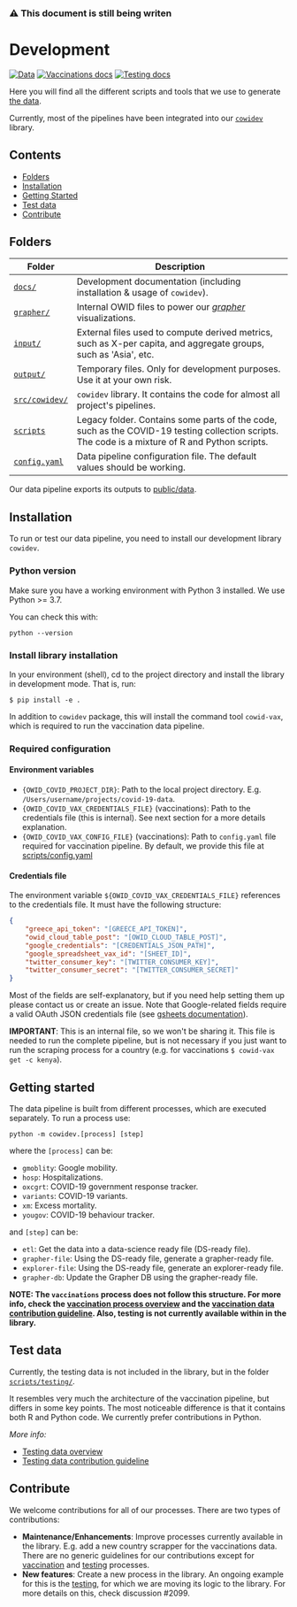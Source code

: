 ### ⚠️ This document is still being writen


# Development
[![Data](https://img.shields.io/badge/go_to-public_data-purple)](../../../public/data/)
[![Vaccinations docs](https://img.shields.io/badge/vaccination-docs-0055ff)](docs/vaccinations/README.md)
[![Testing docs](https://img.shields.io/badge/testing-docs-0055ff)](scripts/testing/README.md)

Here you will find all the different scripts and tools that we use to generate [the
data](https://github.com/owid/covid-19-data/tree/master/public/data). 

Currently, most of the  pipelines have been integrated into our [`cowidev`](src/cowidev) library.


## Contents

- [Folders](#folders)
- [Installation](#installation)
- [Getting Started](#getting-started)
- [Test data](#test-data)
- [Contribute](#contribute)

## Folders
|Folder|Description                  |
|------|-----------------------------|
|[`docs/`](docs)|Development documentation (including installation & usage of `cowidev`).|
|[`grapher/`](grapher)|Internal OWID files to power our [_grapher_](https://ourworldindata.org/owid-grapher) visualizations.|
|[`input/`](input)|External files used to compute derived metrics, such as X-per capita, and aggregate groups, such as 'Asia', etc.|
|[`output/`](output)|Temporary files. Only for development purposes. Use it at your own risk.|
|[`src/cowidev/`](src/cowidev)|`cowidev` library. It contains the code for almost all project's pipelines.|
|[`scripts`](scripts)|Legacy folder. Contains some parts of the code, such as the COVID-19 testing collection scripts. The code is a mixture of R and Python scripts.|
|[`config.yaml`](config.yaml)|Data pipeline configuration file. The default values should be working.|

Our data pipeline exports its outputs to [public/data](../public/data).


## Installation
To run or test our data pipeline, you need to install our development library `cowidev`.

### Python version
Make sure you have a working environment with Python 3 installed. We use Python >= 3.7.

You can check this with:

```
python --version
```

### Install library installation
In your environment (shell), cd to the project directory and install the library in development mode. That is, run:

```
$ pip install -e .
```

In addition to `cowidev` package, this will install the command tool `cowid-vax`, which is required
to run the vaccination data pipeline.

### Required configuration

#### Environment variables
- `{OWID_COVID_PROJECT_DIR}`: Path to the local project directory. E.g. `/Users/username/projects/covid-19-data`.
- `{OWID_COVID_VAX_CREDENTIALS_FILE}` (vaccinations): Path to the credentials file (this is internal). See next section
  for a more details explanation.
- `{OWID_COVID_VAX_CONFIG_FILE}` (vaccinations): Path to `config.yaml` file required for vaccination pipeline. By
  default, we provide this file at [scripts/config.yaml](../../scripts/config.yaml)

#### Credentials file
The environment variable `${OWID_COVID_VAX_CREDENTIALS_FILE}` references to the credentials file. It must have the following structure:

```json
{
    "greece_api_token": "[GREECE_API_TOKEN]",
    "owid_cloud_table_post": "[OWID_CLOUD_TABLE_POST]",
    "google_credentials": "[CREDENTIALS_JSON_PATH]",
    "google_spreadsheet_vax_id": "[SHEET_ID]",
    "twitter_consumer_key": "[TWITTER_CONSUMER_KEY]",
    "twitter_consumer_secret": "[TWITTER_CONSUMER_SECRET]"
}
```

Most of the fields are self-explanatory, but if you need help setting them up please contact us or create an issue. Note
that Google-related fields require a valid OAuth JSON credentials file (see [gsheets documentation](https://gsheets.readthedocs.io/en/stable/#quickstart)).

**IMPORTANT**: This is an internal file, so we won't be sharing it. This file is needed to run the complete pipeline, but is
not necessary if you just want to run the scraping process for a country (e.g. for vaccinations `$ cowid-vax get -c
kenya`).


## Getting started
The data pipeline is built from different processes, which are executed separately. To run a process use:

```
python -m cowidev.[process] [step]
```

where the `[process]` can be:

- `gmoblity`: Google mobility.
- `hosp`: Hospitalizations.
- `oxcgrt`: COVID-19 government response tracker.
- `variants`: COVID-19 variants.
- `xm`: Excess mortality.
- `yougov`: COVID-19 behaviour tracker.


and `[step]` can be:

- `etl`: Get the data into a data-science ready file (DS-ready file).
- `grapher-file`: Using the DS-ready file, generate a grapher-ready file.
- `explorer-file`: Using the DS-ready file, generate an explorer-ready file.
- `grapher-db`: Update the Grapher DB using the grapher-ready file.


**NOTE: The `vaccinations` process does not follow this structure. For more info, check the [vaccination process
overview](scripts/docs/vaccinations/README.md) and the [vaccination data contribution guideline](scripts/docs/vaccinations/CONTRIBUTE.md). Also, testing is not currently available within in the library.**

## Test data
Currently, the testing data is not included in the library, but in the folder [`scripts/testing/`](scripts/testing).

It resembles very much the architecture of the vaccination pipeline, but differs in some key points. The most noticeable
difference is that it contains both R and Python code. We currently prefer contributions in Python.


_More info:_
   - [Testing data overview](scripts/testing/README.md)
   - [Testing data contribution guideline](scripts/testing/CONTRIBUTE.md)

## Contribute
We welcome contributions for all of our processes. There are two types of contributions:

- **Maintenance/Enhancements**: Improve processes currently available in the library. E.g. add a new country scrapper for
  the vaccinations data. There are no generic guidelines for our contributions except for
  [vaccination](docs/vaccinations/CONTRIBUTE.md) and [testing](scripts/testing/CONTRIBUTE.md) processes.
- **New features**: Create a new process in the library. An ongoing example for this is the [testing](scripts/testing),
  for which we are moving its logic to the library. For more details on this, check discussion #2099.
